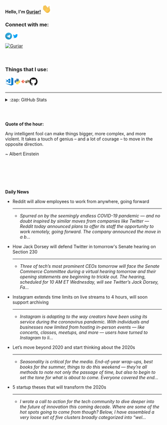 #### Hello, I'm [Gurjar!](https://GurjarKing.github.io) <img src="https://raw.githubusercontent.com/ABSphreak/ABSphreak/master/gifs/Hi.gif" width="30px"></h2>


### Connect with me:

[<img align="left" alt="Gurjar | Telegram" width="22px" src="https://raw.githubusercontent.com/github/explore/80688e429a7d4ef2fca1e82350fe8e3517d3494d/topics/telegram/telegram.png" />][Telegram]
[<img align="left" alt="Gurjar | Twitter" width="22px" src="https://raw.githubusercontent.com/github/explore/80688e429a7d4ef2fca1e82350fe8e3517d3494d/topics/twitter/twitter.png" />][Twitter]
<br >
<br >
<a href="https://github.com/GurjarKing"><img src="https://komarev.com/ghpvc/?username=GurjarKing" alt="Gurjar" /></a> <br />
<br />
<br />
<!-- <br >

![](https://visitor-badge.glitch.me/badge?page_id=GurjarKing)

<br /> -->

### Things that I use:

[<img align="left" alt="Visual Studio Code" width="26px" src="https://raw.githubusercontent.com/github/explore/80688e429a7d4ef2fca1e82350fe8e3517d3494d/topics/visual-studio-code/visual-studio-code.png" />][VSCode]
[<img align="left" alt="Python" width="26px" src="https://raw.githubusercontent.com/github/explore/80688e429a7d4ef2fca1e82350fe8e3517d3494d/topics/python/python.png" />][Python]
[<img align="left" alt="Git" width="26px" src="https://raw.githubusercontent.com/github/explore/80688e429a7d4ef2fca1e82350fe8e3517d3494d/topics/git/git.png" />][Git]
[<img align="left" alt="GitHub" width="26px" src="https://raw.githubusercontent.com/github/explore/78df643247d429f6cc873026c0622819ad797942/topics/github/github.png" />][Github]

<br />
<br />

---
<details>
  <summary>:zap: GitHub Stats</summary>

<img align="left" alt="Gurjar's Github Stats" src="https://github-readme-stats.vercel.app/api?username=GurjarKing&show_icons=true&hide_border=true&count_private=true&include_all_commit=true&theme=algolia" />

</details>

<!-- ### 🔔 My latest tweet
<a href="https://twitter.com/Gurjar_King43" target="_blank">
	<img src="https://github.com/GurjarKing/GurjarKing/raw/master/tweet.png" width="70%" align="center" alt="Click to view on Twitter" title="My latest tweet, as an image"/>
</a> -->
<br>

<pre>

</pre>

**Quote of the hour:**

Any intelligent fool can make things bigger, more complex, and more violent. It takes a touch of genius – and a lot of courage – to move in the opposite direction.

~ Albert Einstein
<pre>

</pre>
<br>
<pre>


</pre>
<strong>Daily News</strong>
  
  - Reddit will allow employees to work from anywhere, going forward
     <hr/>
     
      - *Spurred on by the seemingly endless COVID-19 pandemic — and no doubt inspired by similar moves from companies like Twitter — Reddit today announced plans to offer its staff the opportunity to work remotely, going forward. The company announced the move in a b…*
     
  - How Jack Dorsey will defend Twitter in tomorrow's Senate hearing on Section 230
      <hr/>
      
      - *Three of tech’s most prominent CEOs tomorrow will face the Senate Commerce Committee during a virtual hearing tomorrow and their opening statements are beginning to trickle out. The hearing, scheduled for 10 AM ET Wednesday, will see Twitter’s Jack Dorsey, Fa…*
      
  - Instagram extends time limits on live streams to 4 hours, will soon support archiving
      <hr/>
      
      - *Instagram is adapting to the way creators have been using its service during the coronavirus pandemic. With individuals and businesses now limited from hosting in-person events — like concerts, classes, meetups, and more — users have turned to Instagram to li…*
      
  - Let’s move beyond 2020 and start thinking about the 2020s
      <hr/>
      
      - *Seasonality is critical for the media. End-of-year wrap-ups, best books for the summer, things to do this weekend — they’re all methods to note not only the passage of time, but also to begin to set the tone for what is about to come. Everyone covered the end…*
       
  - 5 startup theses that will transform the 2020s
      <hr/>
       
       - *I wrote a call to action for the tech community to dive deeper into the future of innovation this coming decade. Where are some of the hot spots going to come from though? Below, I have assembled a very loose set of five clusters broadly categorized into “wel…*
      

<br />

[VSCode]: https://code.visualstudio.com/
[Python]: https://www.python.org/
[Git]: https://git-scm.com/
[Github]: https://github.com/
[Telegram]: https://t.me/Gurjar_King/
[Twitter]: https://twitter.com/Gurjar_King43/
